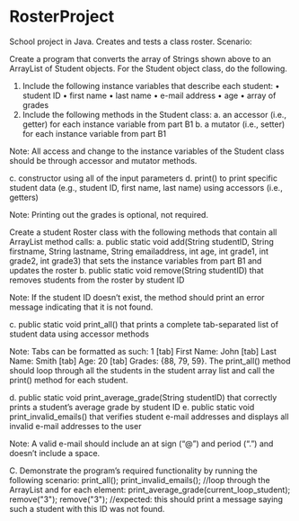 # RosterProject
School project in Java. Creates and tests a class roster.
Scenario:
 
  Create a program that converts the array of Strings shown above to an ArrayList of Student objects. For the Student object class, do the following.
1.  Include the following instance variables that describe each student:
•   student ID
•   first name
•   last name
•   e-mail address
•   age
•   array of grades
2.  Include the following methods in the Student class:
a.  an accessor (i.e., getter) for each instance variable from part B1
b.  a mutator (i.e., setter) for each instance variable from part B1
 
Note: All access and change to the instance variables of the Student class should be through accessor and mutator methods.
 
c.  constructor using all of the input parameters
d.  print() to print specific student data (e.g., student ID, first name, last name) using accessors (i.e., getters)
 
Note: Printing out the grades is optional, not required.
 
  Create a student Roster class with the following methods that contain all ArrayList method calls:
a.  public static void add(String studentID, String firstname, String lastname, String emailaddress, int age, int grade1, int grade2, int grade3) that sets the instance variables from part B1 and updates the roster
b.  public static void remove(String studentID) that removes students from the roster by student ID
 
Note: If the student ID doesn’t exist, the method should print an error message indicating that it is not found.
 
c.  public static void print_all() that prints a complete tab-separated list of student data using accessor methods
 
Note: Tabs can be formatted as such: 1 [tab] First Name: John [tab] Last Name: Smith [tab] Age: 20 [tab] Grades: {88, 79, 59}. The print_all() method should loop through all the students in the student array list and call the print() method for each student.
 
d.  public static void print_average_grade(String studentID) that correctly prints a student’s average grade by student ID
e.  public static void print_invalid_emails() that verifies student e-mail addresses and displays all invalid e-mail addresses to the user
 
Note: A valid e-mail should include an at sign (“@”) and period (“.”) and doesn’t include a space.
 
C.  Demonstrate the program’s required functionality by running the following scenario:
print_all();
print_invalid_emails();
//loop through the ArrayList and for each element:
print_average_grade(current_loop_student);
remove("3");
   remove("3");
//expected: this should print a message saying such a student with this ID was not found.
